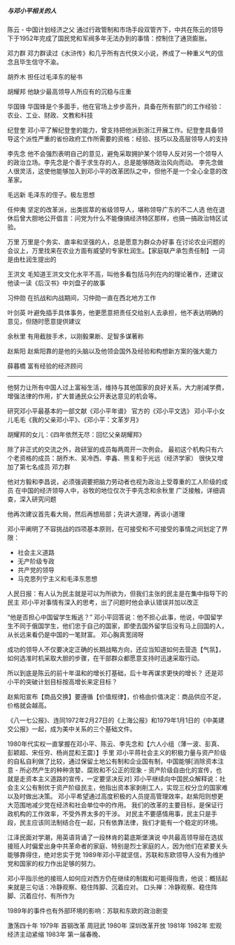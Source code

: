 #####  与邓小平相关的人
陈云 - 中国计划经济之父
通过行政管制和市场手段双管齐下，中共在陈云的领导下于1952年完成了国民党和军阀多年无法办到的事情：控制住了通货膨胀。

邓力群
邓力群读过《水浒传》和几乎所有古代侠义小说，养成了一种重义气的信念且毕生信守不渝。

胡乔木
担任过毛泽东的秘书

胡耀邦
他缺少最高领导人所应有的沉稳与庄重

华国锋
华国锋是个多面手，他在官场上步步高升，具备在所有部门的工作经验：农业、工业、财政、文教和科技

纪登奎
邓小平了解纪登奎的能力，曾支持把他派到浙江开展工作。纪登奎具备领导这个派性严重的省份政府工作所需要的资格：经验、技巧以及高层领导人的支持

李先念
他不会强烈表明自己的意见，避免采取拥护某个领导人反对另一个领导人的政治立场。李先念是个善于求生存的人，总是能够随政治风向而动。
李先念做人很灵活，这使他能够加入到邓小平的改革团队之中，但他不是一个全心全意的改革家。

毛远新
毛泽东的侄子。极左思想

任仲夷
坚定的改革派，出类拔萃的省级领导人，堪称领导广东的不二人选
他在退休后曾大胆地公开倡言：问党为什么不能像搞经济特区那样，也搞一搞政治特区试验。

万里
万里是个务实、直率和坚强的人，总是愿意为群众办好事
在讨论农业问题的会议上，万里找来在农业方面有威望的专家杜润生。【家庭联产承包责任制】一词是由杜润生提出的

王洪文
毛知道王洪文文化水平不高，叫他多看包括马列在内的理论著作，还建议他读一读《后汉书》中刘盘子的故事

习仲勋
在抗战和内战期间，习仲勋一直在西北地方工作

叶剑英
叶避免插手具体事务，他更愿意把责任交给别人去承担，他不表达明确的意见，但随时愿意提供建议

余秋里
有用截肢手术，以刚毅果断、足智多谋著称

赵紫阳
赵紫阳靠的是他的头脑以及他领会国外及经验和构想新方案的强大能力


薛暮橋
富有经验的经济顾问

--------
他努力让所有中国人过上富裕生活，维持与其他国家的良好关系，大力削减学费，增强法律的作用，扩大普通民众公开表达意见的机会等。

研究邓小平最基本的一部文献《邓小平年谱》
官方的《邓小平文选》
邓小平小女儿毛毛《我的父亲邓小平》、《邓小平：文革岁月》

胡耀邦的女儿：《四年依然无尽：回忆父亲胡耀邦》



除了非正式的交流之外，政研室的成员每两周开一次例会。
最初这个机构只有六个老资格的成员：胡乔木、吴冷西、李鑫、熊复和于光远（经济学家）
很快又增加了第七名成员 邓力群

他对方毅和李昌说，必须强调要把脑力劳动者也视为政治上受尊重的工人阶级的成员
在中国的经济领导人中，谷牧的地位仅次于李先念和余秋里
广泛接触，详细调查，深入研究问题

他再次建议首先看大局，然后再想局部；先讲大道理，再谈小道理

邓小平阐明了不容挑战的四项基本原则，在可接受和不可接受的事情之间划定了界限：
* 社会主义道路
* 无产阶级专政
* 共产党的领导
* 马克思列宁主义和毛泽东思想

人民日报：有人认为民主就是可以为所欲为，但我们主张的民主是在集中指导下的民主
邓小平对事情有深入的思考，出了问题时他会承认错误并加以改正

“他是否担心中国留学生叛逃？” 邓小平回答说：他不担心此事，他说，中国留学生不同于俄国学生，他们忠于自己的国家，即使去国外留学后没有马上回国的人，从长远来看仍是中国的一笔财富。
邓心胸真宽阔呀

成功的领导人不仅要决定正确的长期战略方向，还应当知道如何去营造【气氛】，如何选准时机采取大胆的步骤，在干部群众都愿意支持时迅速采取行动。

所以到底是陈云的前十年温和的增长打基础，后十年再谋求更快的增长？ 
还是邓小平的突破计划目标按高增长来定目标？

赵紫阳宣布【商品交换】要遵循【价值规律】，价格由价值决定：商品供应不足，价格就会越高。

《八一七公报》、连同1972年2月27日的《上海公报》和1979年1月1日的《中美建交公报》一起，成为美中关系的三个基础文件。

1980年代实权一直掌握在邓小平、陈云、李先念和【六人小组（薄一波、彭真、彭颖超、宋任穷、杨尚昆和王震）】手里
邓小平蒋社会主义的积极力量与资产阶级的自私自利做了比较，通过保留土地公有制和企业国有制，中国能够[消除资本注意 -  所必然产生的种种贪婪、腐败和不公正的现象 - 资产阶级自由化的宣传，也就是走资本主义道路的宣传，一定要坚决反对]
邓小平继续向中国民众解释说：社会主义公有制优于资产阶级民主，他指出资本家剥削工人，实现三权分立的国家难以及时做出决策。
邓小平希望通过高度积极的人员提高管理效率，赵紫阳则想更大范围地减少党在经济和社会单位中的作用。
我们的改革的主要目标，是保证行政机构的工作效率，不受外界太多的干涉。 对民主不要感情用事，民主只是手段，民主应该同法制结合在一起，只有依靠法律，我们才能有一个稳定的环境。

江泽民面对学潮，用英语背诵了一段林肯的葛底斯堡演说
中共最高领导层在选拔接班人时偏爱出身中共革命者的家庭、特别是烈士家庭的人，因为他们在紧要关头能够靠得住，绝对忠实于党
1989年邓小平就坚信，苏联和东欧领导人没有为维护党和国家的权力作出足够的努力。

邓小平指示他的接班人如何应对西方仍在继续的制裁和可能得指责，他说：概括起来就是三句话：冷静观察、稳住阵脚、沉着应对。
口头禅：冷静观察、稳住阵脚、沉着应付、有所作为

1989年的事件也有外部环境的影响：苏联和东欧的政治剧变





激荡四十年
1979年 首钢改革 周冠武
1980年 深圳改革开放
1981年 
1982年 宏观经济主动紧缩
1983年 第一届春晚、